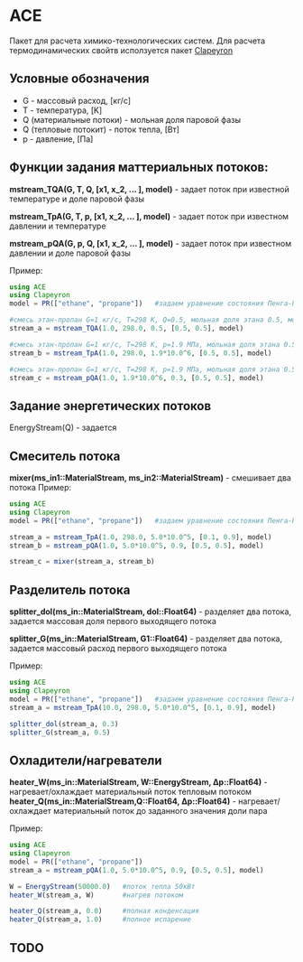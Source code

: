 # ACE
Пакет для расчета химико-технологических систем.
Для расчета термодинамических свойтв исползуется пакет [Clapeyron](https://clapeyronthermo.github.io/Clapeyron.jl/dev/)


## Условные обозначения
* G - массовый расход, [кг/с]
* T - температура, [K]
* Q (материальные потоки) - мольная доля паровой фазы
* Q (тепловые потокит) - поток тепла, [Вт]
* p - давление, [Па]



## Функции задания маттериальных потоков:
**mstream_TQA(G, T, Q, [x1, x_2, ... ], model)** - задает поток при известной температуре и доле паровой фазы

**mstream_TpA(G, T, p, [x1, x_2, ... ], model)** - задает поток при известном давлении и температуре 

**mstream_pQA(G, p, Q, [x1, x_2, ... ], model)** - задает поток при известном давлении и доле паровой фазы

Пример:
```julia
using ACE
using Clapeyron
model = PR(["ethane", "propane"])   #задаем уравнение состояния Пенга-Робинсона для расчета термодинамичсеких свойтв и вещества

#смесь этан-пропан G=1 кг/с, T=298 К, Q=0.5, мольная доля этана 0.5, мольная доля пропана 0.5, модель Пенга Робинсона
stream_a = mstream_TQA(1.0, 298.0, 0.5, [0.5, 0.5], model)  

#смесь этан-пропан G=1 кг/с, T=298 К, p=1.9 МПа, мольная доля этана 0.5, мольная доля пропана 0.5, модель Пенга Робинсона
stream_b = mstream_TpA(1.0, 298.0, 1.9*10.0^6, [0.5, 0.5], model)

#смесь этан-пропан G=1 кг/с, T=298 К, p=1.9 МПа, мольная доля этана 0.5, мольная доля пропана 0.5, модель Пенга Робинсона
stream_c = mstream_pQA(1.0, 1.9*10.0^6, 0.3, [0.5, 0.5], model)
```

## Задание энергетических потоков
EnergyStream(Q) - задается 

## Смеситель потока
**mixer(ms_in1::MaterialStream, ms_in2::MaterialStream)** - смешивает два потока
Пример:
```julia
using ACE
using Clapeyron
model = PR(["ethane", "propane"])   #задаем уравнение состояния Пенга-Робинсона для расчета термодинамичсеких свойтв и вещества

stream_a = mstream_TpA(1.0, 298.0, 5.0*10.0^5, [0.1, 0.9], model)
stream_b = mstream_pQA(1.0, 5.0*10.0^5, 0.9, [0.5, 0.5], model)

stream_c = mixer(stream_a, stream_b)
```

## Разделитель потока
**splitter_dol(ms_in::MaterialStream, dol::Float64)** - разделяет два потока, задается массовая доля первого выходящего потока

**splitter_G(ms_in::MaterialStream, G1::Float64)** - разделяет два потока, задается массовый расход первого выходящего потока

Пример:
```julia
using ACE
using Clapeyron
model = PR(["ethane", "propane"])   #задаем уравнение состояния Пенга-Робинсона для расчета термодинамичсеких свойтв и вещества
stream_a = mstream_TpA(10.0, 298.0, 5.0*10.0^5, [0.1, 0.9], model)

splitter_dol(stream_a, 0.3)
splitter_G(stream_a, 0.5)
```

## Охладители/нагреватели

**heater_W(ms_in::MaterialStream, W::EnergyStream, Δp::Float64)** - нагревает/охлаждает материальный поток тепловым потоком
**heater_Q(ms_in::MaterialStream,Q::Float64, Δp::Float64)** - нагревает/охлаждает материальный поток до заданного значения доли пара

Пример:
```julia
using ACE
using Clapeyron
model = PR(["ethane", "propane"])
stream_a = mstream_pQA(1.0, 5.0*10.0^5, 0.9, [0.5, 0.5], model)

W = EnergyStream(50000.0)   #поток тепла 50кВт
heater_W(stream_a, W)       #нагрев потоком

heater_Q(stream_a, 0.0)     #полная конденсация
heater_Q(stream_a, 1.0)     #полное испарение
```


## TODO


